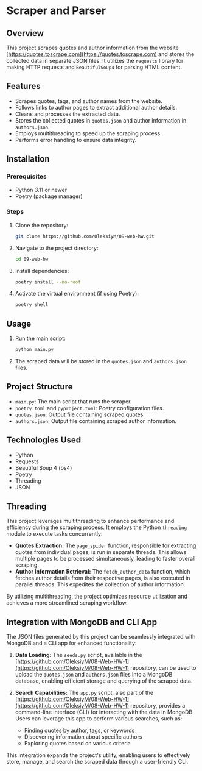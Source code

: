 # Scraper and Parser

## Overview

This project scrapes quotes and author information from the website [https://quotes.toscrape.com](https://quotes.toscrape.com) and stores the collected data in separate JSON files. It utilizes the `requests` library for making HTTP requests and `BeautifulSoup4` for parsing HTML content.

## Features

* Scrapes quotes, tags, and author names from the website.
* Follows links to author pages to extract additional author details.
* Cleans and processes the extracted data.
* Stores the collected quotes in `quotes.json` and author information in `authors.json`.
* Employs multithreading to speed up the scraping process.
* Performs error handling to ensure data integrity.

## Installation

### Prerequisites

* Python 3.11 or newer
* Poetry (package manager)

### Steps

1. Clone the repository:

   ```bash
   git clone https://github.com/OleksiyM/09-web-hw.git
   ```

2. Navigate to the project directory:

   ```bash
   cd 09-web-hw
   ```

3. Install dependencies:

   ```bash
   poetry install --no-root
   ```

4. Activate the virtual environment (if using Poetry):

   ```bash
   poetry shell
   ```

## Usage

1. Run the main script:

   ```bash
   python main.py
   ```

2. The scraped data will be stored in the `quotes.json` and `authors.json` files.

## Project Structure

* `main.py`: The main script that runs the scraper.
* `poetry.toml` and `pyproject.toml`: Poetry configuration files.
* `quotes.json`: Output file containing scraped quotes.
* `authors.json`: Output file containing scraped author information.

## Technologies Used

* Python
* Requests
* Beautiful Soup 4 (bs4)
* Poetry
* Threading
* JSON

## Threading

This project leverages multithreading to enhance performance and efficiency during the scraping process. It employs the Python `threading` module to execute tasks concurrently:

- **Quotes Extraction:** The `page_spider` function, responsible for extracting quotes from individual pages, is run in separate threads. This allows multiple pages to be processed simultaneously, leading to faster overall scraping.
- **Author Information Retrieval:** The `fetch_author_data` function, which fetches author details from their respective pages, is also executed in parallel threads. This expedites the collection of author information.

By utilizing multithreading, the project optimizes resource utilization and achieves a more streamlined scraping workflow.


## Integration with MongoDB and CLI App

The JSON files generated by this project can be seamlessly integrated with MongoDB and a CLI app for enhanced functionality:

1. **Data Loading:** The `seeds.py` script, available in the [https://github.com/OleksiyM/08-Web-HW-1](https://github.com/OleksiyM/08-Web-HW-1) repository, can be used to upload the `quotes.json` and `authors.json` files into a MongoDB database, enabling efficient storage and querying of the scraped data.

2. **Search Capabilities:** The `app.py` script, also part of the [https://github.com/OleksiyM/08-Web-HW-1](https://github.com/OleksiyM/08-Web-HW-1) repository, provides a command-line interface (CLI) for interacting with the data in MongoDB. Users can leverage this app to perform various searches, such as:

   - Finding quotes by author, tags, or keywords
   - Discovering information about specific authors
   - Exploring quotes based on various criteria

This integration expands the project's utility, enabling users to effectively store, manage, and search the scraped data through a user-friendly CLI.
